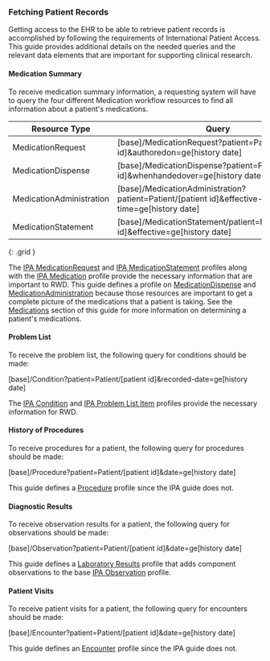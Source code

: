 ### Fetching Patient Records
Getting access to the EHR to be able to retrieve patient records is accomplished by following the requirements of International Patient Access.  This guide provides additional details on the needed queries and the relevant data elements that are important for supporting clinical research.  

#### Medication Summary
To receive medication summary information, a requesting system will have to query the four different Medication workflow resources to find all information about a patient's medications.

|**Resource Type**|**Query**|
|---|---|
|MedicationRequest|[base]/MedicationRequest?patient=Patient/[patient id]&authoredon=ge[history date]|
|MedicationDispense|[base]/MedicationDispense?patient=Patient/[patient id]&whenhandedover=ge[history date]|
|MedicationAdministration|[base]/MedicationAdministration?patient=Patient/[patient id]&effective-time=ge[history date]|
|MedicationStatement|[base]/MedicationStatement/patient=Patient/[patient id]&effective=ge[history date]|
{: .grid }

The [IPA MedicationRequest](http://hl7.org/fhir/uv/ipa/StructureDefinition-ipa-medicationrequest.html) and [IPA MedicationStatement](http://hl7.org/fhir/uv/ipa/StructureDefinition-ipa-medicationstatement.html) profiles along with the [IPA Medication](http://hl7.org/fhir/uv/ipa/StructureDefinition-ipa-medication.html) profile provide the necessary information that are important to RWD.  This guide defines a profile on [MedicationDispense](StructureDefinition-MedicationDispenseRwd.html) and [MedicationAdministration](StructureDefinition-MedicationAdministrationRwd.html) because those resources are important to get a complete picture of the medications that a patient is taking.  See the [Medications](medications.html) section of this guide for more information on determining a patient's medications.

#### Problem List

To receive the problem list, the following query for conditions should be made:

[base]/Condition?patient=Patient/[patient id]&recorded-date=ge[history date]

The [IPA Condition](http://hl7.org/fhir/uv/ipa/StructureDefinition-ipa-condition.html) and [IPA Problem List Item](http://hl7.org/fhir/uv/ipa/StructureDefinition-ipa-problem-list-item.html) profiles provide the necessary information for RWD.

#### History of Procedures

To receive procedures for a patient, the following query for procedures should be made:

[base]/Procedure?patient=Patient/[patient id]&date=ge[history date]

This guide defines a [Procedure](StructureDefinition-ProcedureRwd.html) profile since the IPA guide does not.

#### Diagnostic Results

To receive observation results for a patient, the following query for observations should be made:

[base]/Observation?patient=Patient/[patient id]&date=ge[history date]

This guide defines a [Laboratory Results](StructureDefinition-ObservationLaboratoryResultsRwd.html) profile that adds component observations to the base [IPA Observation](http://hl7.org/fhir/uv/ipa/StructureDefinition-ipa-observation.html) profile.

#### Patient Visits

To receive patient visits for a patient, the following query for encounters should be made:

[base]/Encounter?patient=Patient/[patient id]&date=ge[history date]

This guide defines an [Encounter](StructureDefinition-EncounterRwd.html) profile since the IPA guide does not.
